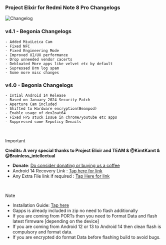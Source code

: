 ### Project Elixir for Redmi Note 8 Pro Changelogs

![Changelog](https://i.imgur.com/MsgqFFz.png)

### v4.1 - Begonia Changelogs
```
- Added MiuiLeica Cam
- Fixed NFC
- Fixed Engineering Mode
- Improved UI/UX performance
- Drop unneeded vendor cacerts
- Debloated More apps like velvet etc by default
- Supressed Drm log spam
- Some more misc changes
```
### v4.0 - Begonia Changelogs
```
- Intial Android 14 Release
- Based on January 2024 Security Patch
- Aperture Cam included
- Shifted to Hardware encryption(Beanpod)
- Enable usage of dex2oat64
- Fixed FPS stuck issue in chrome/youtube etc apps
- Suppressed some Sepolicy Denails
```

<br>

> [!Important]
> **Credits: A very special thanks to Project Elixir and TEAM & @KimtKamt & @Brainless_intellectual**
> * **Donate**: [Do consider donating or buying us a coffee](https://projectelixiros.com/donate)
> * Android 14 Recovery Link : [Tap here for link](https://projectelixiros.com/download)
> * Any Extra File link if required : [Tap Here for link](https://sourceforge.net/projects/project-elixir/files/fourteen)

<br>

> [!Note]
> * Installation Guide: [Tap here](https://github.com/ProjectElixir-Devices/Wiki/)
> * Gapps is already included in zip no need to flash additionally
> * If you are coming from PORTs then you need to Format Data and flash latest firmware [depending on the device]
> * If you are coming from Android 12 or 13 to Android 14 then clean flash is compulsory and format data.
> * If you are encrypted do format Data before flashing build to avoid bugs.
